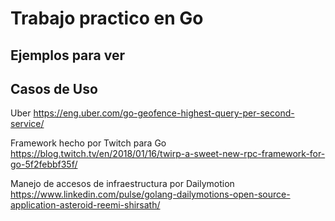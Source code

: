 # Trabajo practico en Go

## Ejemplos para ver

## Casos de Uso
Uber
https://eng.uber.com/go-geofence-highest-query-per-second-service/

Framework hecho por Twitch para Go
https://blog.twitch.tv/en/2018/01/16/twirp-a-sweet-new-rpc-framework-for-go-5f2febbf35f/

Manejo de accesos de infraestructura por Dailymotion
https://www.linkedin.com/pulse/golang-dailymotions-open-source-application-asteroid-reemi-shirsath/

